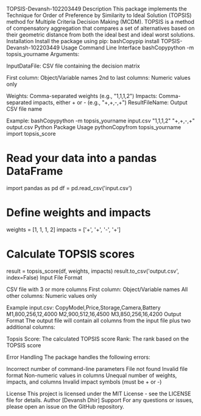 TOPSIS-Devansh-102203449
Description
This package implements the Technique for Order of Preference by Similarity to Ideal Solution (TOPSIS) method for Multiple Criteria Decision Making (MCDM). TOPSIS is a method of compensatory aggregation that compares a set of alternatives based on their geometric distance from both the ideal best and ideal worst solutions.
Installation
Install the package using pip:
bashCopypip install TOPSIS-Devansh-102203449
Usage
Command Line Interface
bashCopypython -m topsis_yourname <InputDataFile> <Weights> <Impacts> <ResultFileName>
Arguments:

InputDataFile: CSV file containing the decision matrix

First column: Object/Variable names
2nd to last columns: Numeric values only


Weights: Comma-separated weights (e.g., "1,1,1,2")
Impacts: Comma-separated impacts, either + or - (e.g., "+,+,-,+")
ResultFileName: Output CSV file name

Example:
bashCopypython -m topsis_yourname input.csv "1,1,1,2" "+,+,-,+" output.csv
Python Package Usage
pythonCopyfrom topsis_yourname import topsis_score

# Read your data into a pandas DataFrame
import pandas as pd
df = pd.read_csv('input.csv')

# Define weights and impacts
weights = [1, 1, 1, 2]
impacts = ['+', '+', '-', '+']

# Calculate TOPSIS scores
result = topsis_score(df, weights, impacts)
result.to_csv('output.csv', index=False)
Input File Format

CSV file with 3 or more columns
First column: Object/Variable names
All other columns: Numeric values only

Example input.csv:
CopyModel,Price,Storage,Camera,Battery
M1,800,256,12,4000
M2,900,512,16,4500
M3,850,256,16,4200
Output Format
The output file will contain all columns from the input file plus two additional columns:

Topsis Score: The calculated TOPSIS score
Rank: The rank based on the TOPSIS score

Error Handling
The package handles the following errors:

Incorrect number of command-line parameters
File not found
Invalid file format
Non-numeric values in columns
Unequal number of weights, impacts, and columns
Invalid impact symbols (must be + or -)

License
This project is licensed under the MIT License - see the LICENSE file for details.
Author
[Devansh Dhir]
Support
For any questions or issues, please open an issue on the GitHub repository.
